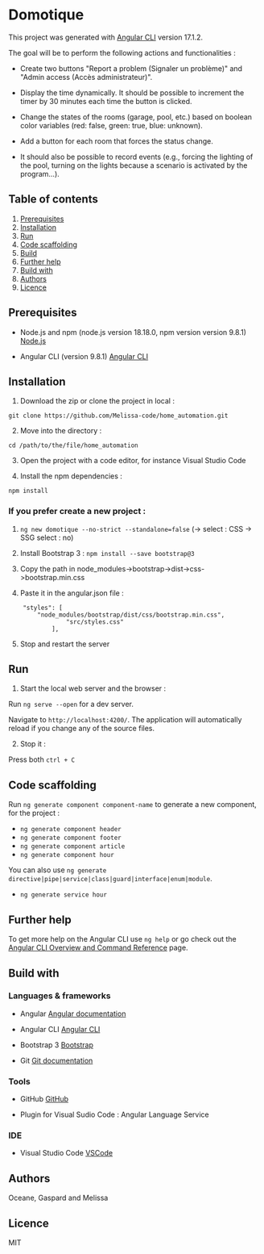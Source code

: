# Domotique

This project was generated with [Angular CLI](https://github.com/angular/angular-cli) version 17.1.2.


The goal will be to perform the following actions and functionalities :

- Create two buttons "Report a problem (Signaler un problème)" and "Admin access (Accès administrateur)".

- Display the time dynamically. It should be possible to increment the timer by 30 minutes each time the button is clicked.

- Change the states of the rooms (garage, pool, etc.) based on boolean color variables (red: false, green: true, blue: unknown).

- Add a button for each room that forces the status change.

- It should also be possible to record events (e.g., forcing the lighting of the pool, turning on the lights because a scenario is activated by the program...).



## Table of contents

1.  [Prerequisites](#Prerequisites)
2.  [Installation](#Installation)
3.  [Run](#Run)
4.  [Code scaffolding](#Code-scaffolding)
5.  [Build](#Build)
6.  [Further help](#Further-help)
7.  [Build with](#Build-with)
8.  [Authors](#Authors)
9.  [Licence](#Licence)



## Prerequisites

- Node.js and npm (node.js version 18.18.0, npm version version 9.8.1) [Node.js](https://nodejs.org/en/download)

- Angular CLI (version 9.8.1) [Angular CLI](https://github.com/angular/angular-cli)



## Installation

1. Download the zip or clone the project in local :

`git clone https://github.com/Melissa-code/home_automation.git`

2. Move into the directory : 

`cd /path/to/the/file/home_automation`

3. Open the project with a code editor, for instance Visual Studio Code 

4. Install the npm dependencies :

`npm install`


### If you prefer create a new project : 

1. `ng new domotique --no-strict --standalone=false` (-> select : CSS -> SSG select : no)

2. Install Bootstrap 3 : `npm install --save bootstrap@3`

3. Copy the path in node_modules->bootstrap->dist->css->bootstrap.min.css

4. Paste it in the angular.json file : 

```line 37: 
    "styles": [
		"node_modules/bootstrap/dist/css/bootstrap.min.css",
              	"src/styles.css"
            ],
```

5. Stop and restart the server 



## Run 

1. Start the local web server and the browser : 

Run `ng serve --open` for a dev server. 

Navigate to `http://localhost:4200/`. The application will automatically reload if you change any of the source files.


2. Stop it :

Press both `ctrl + C`



## Code scaffolding

Run `ng generate component component-name` to generate a new component, for the project :

- `ng generate component header`
- `ng generate component footer`
- `ng generate component article`
- `ng generate component hour`

You can also use `ng generate directive|pipe|service|class|guard|interface|enum|module`.

- `ng generate service hour`



## Further help

To get more help on the Angular CLI use `ng help` or go check out the [Angular CLI Overview and Command Reference](https://angular.io/cli) page.



## Build with 

### Languages & frameworks 

- Angular [Angular documentation](https://angular.io/)

- Angular CLI [Angular CLI](https://angular.io/cli)

- Bootstrap 3 [Bootstrap](https://getbootstrap.com/docs/3.4/)

- Git [Git documentation](https://git-scm.com/docs/git)


### Tools 

- GitHub [GitHub](https://github.com/)

- Plugin for Visual Sudio Code : Angular Language Service


### IDE 

- Visual Studio Code [VSCode](https://code.visualstudio.com/)



## Authors 

Oceane, Gaspard and Melissa



## Licence

MIT 